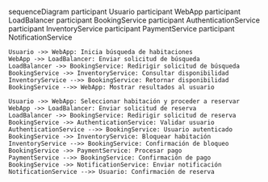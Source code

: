 sequenceDiagram
    participant Usuario
    participant WebApp
    participant LoadBalancer
    participant BookingService
    participant AuthenticationService
    participant InventoryService
    participant PaymentService
    participant NotificationService

    Usuario ->> WebApp: Inicia búsqueda de habitaciones
    WebApp ->> LoadBalancer: Enviar solicitud de búsqueda
    LoadBalancer ->> BookingService: Redirigir solicitud de búsqueda
    BookingService ->> InventoryService: Consultar disponibilidad
    InventoryService -->> BookingService: Retornar disponibilidad
    BookingService -->> WebApp: Mostrar resultados al usuario

    Usuario ->> WebApp: Seleccionar habitación y proceder a reservar
    WebApp ->> LoadBalancer: Enviar solicitud de reserva
    LoadBalancer ->> BookingService: Redirigir solicitud de reserva
    BookingService ->> AuthenticationService: Validar usuario
    AuthenticationService -->> BookingService: Usuario autenticado
    BookingService ->> InventoryService: Bloquear habitación
    InventoryService -->> BookingService: Confirmación de bloqueo
    BookingService ->> PaymentService: Procesar pago
    PaymentService -->> BookingService: Confirmación de pago
    BookingService ->> NotificationService: Enviar notificación
    NotificationService -->> Usuario: Confirmación de reserva